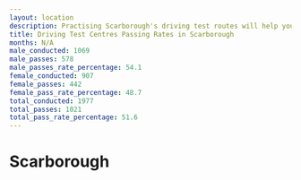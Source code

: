 ```yaml
---
layout: location
description: Practising Scarborough's driving test routes will help you become more confident in your gear-changing abilities.
title: Driving Test Centres Passing Rates in Scarborough
months: N/A
male_conducted: 1069
male_passes: 578
male_passes_rate_percentage: 54.1
female_conducted: 907
female_passes: 442
female_pass_rate_percentage: 48.7
total_conducted: 1977
total_passes: 1021
total_pass_rate_percentage: 51.6
---
```


# Scarborough
